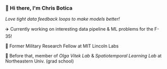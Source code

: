 ### 👋 Hi there, I'm Chris Botica
_Love tight data feedback loops to make models better!_

✈️ Currently working on interesting data pipeline & ML problems for the F-35!

🔬 Former Military Research Fellow at MIT Lincoln Labs 

📖  Before that, member of _Olga Vitek Lab_ & _Spatiotemporal Learning Lab_ at Northeastern Univ. (grad school)
